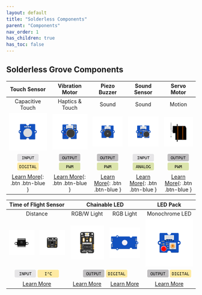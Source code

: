 ```yaml
---
layout: default
title: "Solderless Components"
parent: "Components"
nav_order: 1
has_children: true
has_toc: false
---
```


## Solderless Grove Components

|                         Touch Sensor                         |                       Vibration Motor                        |                         Piezo Buzzer                         |                         Sound Sensor                         |                         Servo Motor                          |
| :----------------------------------------------------------: | :----------------------------------------------------------: | :----------------------------------------------------------: | :----------------------------------------------------------: | :----------------------------------------------------------: |
|                       Capacitive Touch                       |                       Haptics & Touch                        |                            Sound                             |                            Sound                             |                            Motion                            |
| ![Touch Sensor](touch-sensor/assets/Grove-Touch-Sensor.png)  | ![Vibration Motor](vibration-motor/assets/Grove-Vibration-Motor.png) | ![Piezo Buzzer](piezo-buzzer/assets/Grove-Piezo-Buzzer.png)  | ![Sound Sensor](sound-sensor/assets/Grove-Sound-Sensor.png)  |      ![Servo Motor](servo-motor/assets/Grove-Servo.png)      |
| <a href="../glossary/glossary"><img src="../glossary/assets/input.png" alt="Input" width="57"/></a> <a href="../glossary/glossary"><img src="../glossary/assets/digital.png" alt="Digital" width="57"/></a> | <a href="../glossary/glossary"><img src="../glossary/assets/output.png" alt="Output" width="57"/></a> <a href="../glossary/glossary"><img src="../glossary/assets/pwm.png" alt="PWM" width="57"/></a> | <a href="../glossary/glossary"><img src="../glossary/assets/output.png" alt="Output" width="57"/></a> <a href="../glossary/glossary"><img src="../glossary/assets/pwm.png" alt="PWM" width="57"/></a> | <a href="../glossary/glossary"><img src="../glossary/assets/input.png" alt="Input" width="57"/></a> <a href="../glossary/glossary"><img src="../glossary/assets/analog.png" alt="Analog" width="57"/></a> | <a href="../glossary/glossary"><img src="../glossary/assets/output.png" alt="Output" width="57"/></a> <a href="../glossary/glossary"><img src="../glossary/assets/pwm.png" alt="PWM" width="57"/></a> |
|  [Learn More](touch-sensor/touch-sensor){: .btn .btn-blue }  | [Learn More](vibration-motor/vibration-motor){: .btn .btn-blue } |  [Learn More](piezo-buzzer/piezo-buzzer){: .btn .btn-blue }  |  [Learn More](sound-sensor/sound-sensor){: .btn .btn-blue }  |   [Learn More](servo-motor/servo-motor){: .btn .btn-blue }   |

<table>
<thead>
  <tr>
    <th align="center" colspan="2">Time of Flight Sensor<br></th>
    <th align="center" colspan="2">Chainable LED</th>
    <th align="center">LED Pack</th>
  </tr>
</thead>
<tbody>
  <tr>
    <td align="center" colspan="2">Distance</td>
    <td align="center">RGB/W Light</td>
    <td align="center">RGB Light</td>
    <td align="center">Monochrome LED</td>
  </tr>
  <tr>
    <td align="center"><img src="time-of-flight-distance-sensor/assets/ToF_v1_VL53L0X.png" alt="Time of Flight Sensor Version 1"/></td>
    <td align="center"><img src="time-of-flight-distance-sensor/assets/ToF_v2_VL53L0X.png" alt="Time of Flight Sensor Version 2"/></td>
    <td align="center"><img src="chainable-led/assets/ChaiNEO-RGBW.png" alt="ChaiNEO RGB/W LED"/></td>
    <td align="center"><img src="chainable-led/assets/Grove-Chainable-LED-2.0.png" alt="Grove Chainable LED"/></td>
    <td align="center"><img src="led-pack/assets/Grove-LED-pack.png" alt="LED Pack"/></td>
  </tr>
  <tr>
    <td align="center" colspan="2"><a href="../glossary/glossary"><img src="../glossary/assets/input.png" alt="Input" width="57"/></a> <a href="../glossary/glossary"><img src="../glossary/assets/iic.png" alt="I2C" width="57"/></a></td>
    <td align="center" colspan="2"><a href="../glossary/glossary"><img src="../glossary/assets/output.png" alt="Output" width="57"/></a> <a href="../glossary/glossary"><img src="../glossary/assets/digital.png" alt="Digital" width="57"/></a></td>
    <td align="center"><a href="../glossary/glossary"><img src="../glossary/assets/output.png" alt="Output" width="57"/></a> <a href="../glossary/glossary"><img src="../glossary/assets/digital.png" alt="Digital" width="57"/></a></td>
  </tr>
  <tr>
    <td align="center" colspan="2"><a href="time-of-flight-distance-sensor/time-of-flight-distance-sensor" class="btn btn-blue">Learn More</a></td>
    <td align="center"><a href="chainable-led/chainable-led-chaineo" class="btn btn-blue">Learn More</a></td>
    <td align="center"><a href="chainable-led/chainable-led-p9813" class="btn btn-blue">Learn More</a></td>
    <td align="center"><a href="led-pack/led-pack" class="btn btn-blue">Learn More</a></td>
  </tr>
</tbody>
</table>





